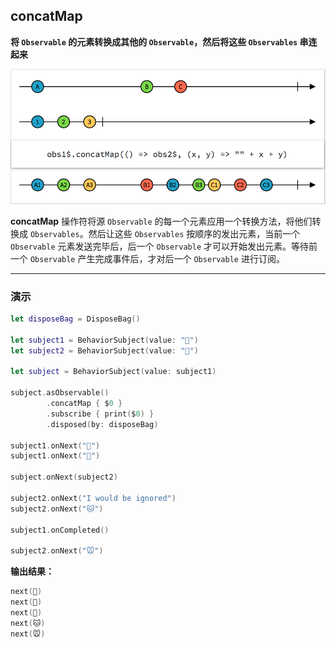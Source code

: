 ## concatMap

**将 `Observable` 的元素转换成其他的 `Observable`，然后将这些 `Observables` 串连起来**

![](/assets/WhichOperator/Operators/concatMap.png)

**concatMap** 操作符将源 `Observable` 的每一个元素应用一个转换方法，将他们转换成 `Observables`。然后让这些 `Observables` 按顺序的发出元素，当前一个 `Observable` 元素发送完毕后，后一个  `Observable` 才可以开始发出元素。等待前一个 `Observable` 产生完成事件后，才对后一个 `Observable` 进行订阅。

---

### 演示

```swift
let disposeBag = DisposeBag()

let subject1 = BehaviorSubject(value: "🍎")
let subject2 = BehaviorSubject(value: "🐶")

let subject = BehaviorSubject(value: subject1)

subject.asObservable()
        .concatMap { $0 }
        .subscribe { print($0) }
        .disposed(by: disposeBag)

subject1.onNext("🍐")
subject1.onNext("🍊")

subject.onNext(subject2)

subject2.onNext("I would be ignored")
subject2.onNext("🐱")

subject1.onCompleted()

subject2.onNext("🐭")
```

**输出结果：**

```swift
next(🍎)
next(🍐)
next(🍊)
next(🐱)
next(🐭)
```
